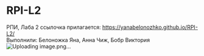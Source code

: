 # RPI-L2

РПИ, Лаба 2 ссылочка прилагается: https://yanabelonozhko.github.io/RPI-L2/
<br>Выполнили: Белоножка Яна, Анна Чиж, Бобр Виктория
![Uploading image.png…]()
